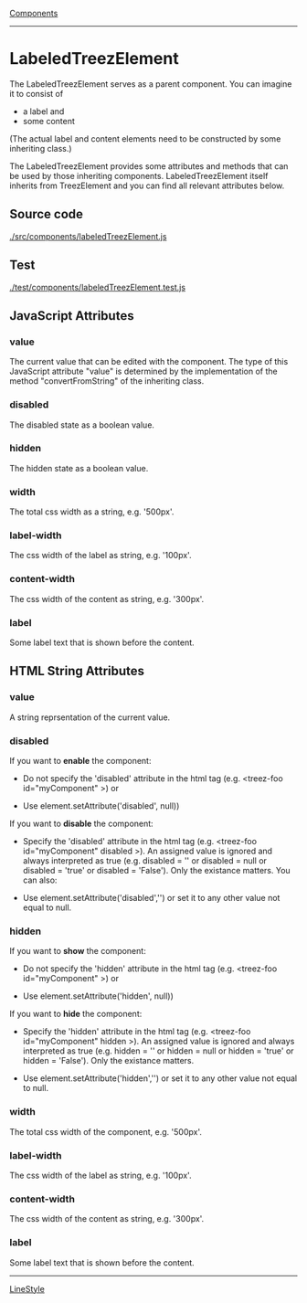 [Components](./components.md)

----

# LabeledTreezElement
		
The LabeledTreezElement serves as a parent component. You can imagine it to consist of

* a label and
* some content

(The actual label and content elements need to be constructed by some inheriting class.) 

The LabeledTreezElement provides some attributes and methods that can be used by those inheriting components. 
LabeledTreezElement itself inherits from TreezElement and you can find all relevant attributes below. 
		
## Source code

[./src/components/labeledTreezElement.js](../../../src/components/labeledTreezElement.js)

## Test

[./test/components/labeledTreezElement.test.js](../../../test/components/labeledTreezElement.js)


## JavaScript Attributes

### value

The current value that can be edited with the component. The type of this JavaScript attribute "value" is 
determined by the implementation of the method "convertFromString" of the inheriting class. 

### disabled

The disabled state as a boolean value. 

### hidden

The hidden state as a boolean value.

### width

The total css width as a string, e.g. '500px'.

### label-width

The css width of the label as string, e.g. '100px'.

### content-width

The css width of the content as string, e.g. '300px'.

### label

Some label text that is shown before the content. 


## HTML String Attributes

### value

A string reprsentation of the current value.

### disabled

If you want to **enable** the component:

* Do not specify the 'disabled' attribute in the html tag (e.g. \<treez-foo id="myComponent" ></treez-foo>) or

* Use element.setAttribute('disabled', null)) 

If you want to **disable** the component:

* Specify the 'disabled' attribute in the html tag (e.g. \<treez-foo id="myComponent" disabled ></treez-foo>). An assigned value is ignored and always interpreted as true (e.g. disabled = '' or disabled = null or disabled = 'true' or disabled = 'False'). Only the existance matters. You can also:

* Use element.setAttribute('disabled','') or set it to any other value not equal to null. 

### hidden

If you want to **show** the component:

* Do not specify the 'hidden' attribute in the html tag (e.g. \<treez-foo id="myComponent" ></treez-foo>) or

* Use element.setAttribute('hidden', null)) 

If you want to **hide** the component:

* Specify the 'hidden' attribute in the html tag (e.g. \<treez-foo id="myComponent" hidden ></treez-foo>). An assigned value is ignored and always interpreted as true (e.g. hidden = '' or hidden = null or hidden = 'true' or hidden = 'False'). Only the existance matters.

* Use element.setAttribute('hidden','') or set it to any other value not equal to null. 

### width

The total css width of the component, e.g. '500px'.

### label-width

The css width of the label as string, e.g. '100px'.

### content-width

The css width of the content as string, e.g. '300px'.

### label

Some label text that is shown before the content. 


----

[LineStyle](./lineStyle/lineStyle.md)
